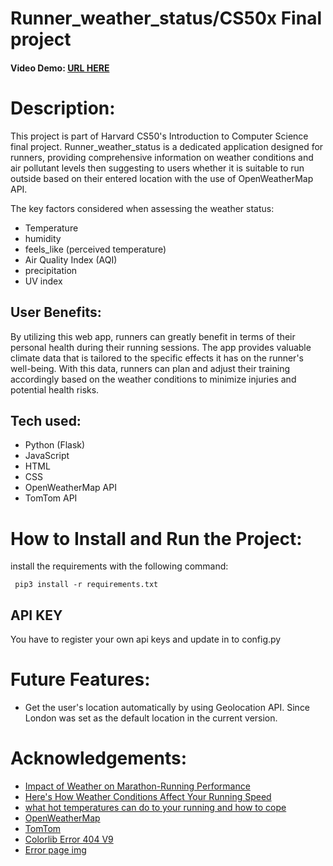 # Runner_weather_status/CS50x Final project
#### Video Demo: [URL HERE](https://youtu.be/hpapp_bKx-o)
# Description:
This project is part of Harvard CS50's Introduction to Computer Science final project. Runner_weather_status is a dedicated application designed for runners, providing comprehensive information on weather conditions and air pollutant levels then suggesting to users whether it is suitable to run outside based on their entered location with the use of OpenWeatherMap API.

The key factors considered when assessing the weather status:
  - Temperature
  - humidity
  - feels_like (perceived temperature)
  - Air Quality Index (AQI)
  - precipitation
  - UV index
 
  ## User Benefits:
  By utilizing this web app, runners can greatly benefit in terms of their personal health during their running sessions. The app provides valuable climate data that is tailored to the specific effects it has on the runner's well-being. With this data, runners can plan and adjust their training accordingly based on the weather conditions to minimize injuries and potential health risks.
  
  
  ## Tech used:
  - Python (Flask)
  - JavaScript 
  - HTML
  - CSS
  - OpenWeatherMap API
  - TomTom API
  
# How to Install and Run the Project:
 install the requirements with the following command:
 
 ```
  pip3 install -r requirements.txt
 ```
 ## API KEY
 You have to register your own api keys and update in to config.py
  
# Future Features:
  - Get the user's location automatically by using Geolocation API. Since London was set as the default location in the current version.
  
# Acknowledgements:
- [Impact of Weather on Marathon-Running Performance](https://journals.lww.com/acsm-msse/Fulltext/2007/03000/Impact_of_Weather_on_Marathon_Running_Performance.12.aspx)
- [Here's How Weather Conditions Affect Your Running Speed](https://www.outsideonline.com/health/training-performance/weather-running-performance-research/)
- [what hot temperatures can do to your running and how to cope](https://www.runnersworld.com/uk/training/a775069/what-hot-temperatures-can-do-to-your-running-and-how-to-cope/#)
- [OpenWeatherMap](https://openweathermap.org/api)
- [TomTom](https://developer.tomtom.com/)
- [Colorlib Error 404 V9](https://colorlib.com/wp/template/colorlib-error-404-9/)
- [Error page img](https://pin.it/5l8X4Pi)
